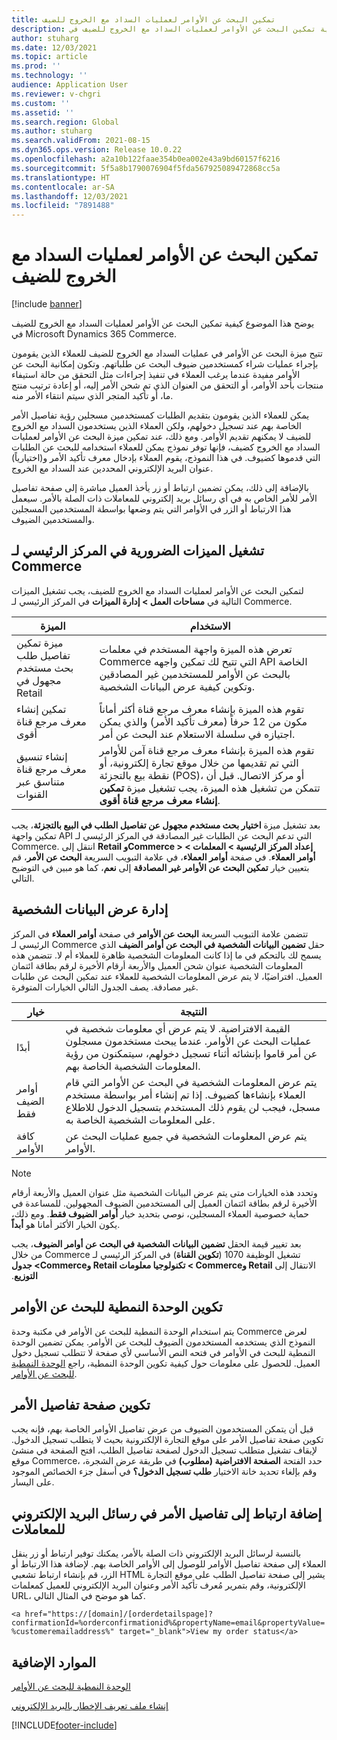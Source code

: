 ```yaml
---
title: تمكين البحث عن الأوامر لعمليات السداد مع الخروج للضيف
description: يوضح هذا الموضوع كيفية تمكين البحث عن الأوامر لعمليات السداد مع الخروج للضيف‬ في Microsoft Dynamics 365 Commerce.
author: stuharg
ms.date: 12/03/2021
ms.topic: article
ms.prod: ''
ms.technology: ''
audience: Application User
ms.reviewer: v-chgri
ms.custom: ''
ms.assetid: ''
ms.search.region: Global
ms.author: stuharg
ms.search.validFrom: 2021-08-15
ms.dyn365.ops.version: Release 10.0.22
ms.openlocfilehash: a2a10b122faae354b0ea002e43a9bd60157f6216
ms.sourcegitcommit: 5f5a8b1790076904f5fda567925089472868cc5a
ms.translationtype: HT
ms.contentlocale: ar-SA
ms.lasthandoff: 12/03/2021
ms.locfileid: "7891488"
---
```

# <a name="enable-order-lookup-for-guest-checkouts"></a>تمكين البحث عن الأوامر لعمليات السداد مع الخروج للضيف

[!include [banner](includes/banner.md)]

يوضح هذا الموضوع كيفية تمكين البحث عن الأوامر لعمليات السداد مع الخروج للضيف‬ في Microsoft Dynamics 365 Commerce.

تتيح ميزة البحث عن الأوامر في عمليات السداد مع الخروج للضيف‬ للعملاء الذين يقومون بإجراء عمليات شراء كمستخدمين ضيوف البحث عن طلباتهم. وتكون إمكانية البحث عن الأوامر مفيدة عندما يرغب العملاء في تنفيذ إجراءات مثل التحقق من حالة استيفاء منتجات بأحد الأوامر، أو التحقق من العنوان الذي تم شحن الأمر إليه، أو إعادة ترتيب منتج ما، أو تأكيد المتجر الذي سيتم انتقاء الأمر منه.

يمكن للعملاء الذين يقومون بتقديم الطلبات كمستخدمين مسجلين رؤية تفاصيل الأمر الخاصة بهم عند تسجيل دخولهم، ولكن العملاء الذين يستخدمون السداد مع الخروج للضيف‬ لا يمكنهم تقديم الأوامر. ومع ذلك، عند تمكين ميزة البحث عن الأوامر لعمليات السداد مع الخروج كضيف، فإنها توفر نموذج يمكن للعملاء استخدامه للبحث عن الطلبات التي قدموها كضيوف. في هذا النموذج، يقوم العملاء بإدخال معرف تأكيد الأمر و(اختيارياً) عنوان البريد الإلكتروني المحددين عند السداد مع الخروج.

بالإضافة إلى ذلك، يمكن تضمين ارتباط أو زر يأخذ العميل مباشرة إلى صفحة تفاصيل الأمر للأمر الخاص به في أي رسائل بريد إلكتروني للمعاملات ذات الصلة بالأمر. سيعمل هذا الارتباط أو الزر في الأوامر التي يتم وضعها بواسطة المستخدمين المسجلين والمستخدمين الضيوف.

## <a name="turn-on-necessary-features-in-commerce-headquarters"></a>تشغيل الميزات الضرورية في المركز الرئيسي لـ Commerce

لتمكين البحث عن الأوامر لعمليات السداد مع الخروج للضيف، يجب تشغيل الميزات التالية في **مساحات العمل \> إدارة الميزات** في المركز الرئيسي لـ Commerce.

| الميزة | الاستخدام |
|---------|---------|
| ميزة تمكين تفاصيل طلب بحث مستخدم مجهول في Retail | تعرض هذه الميزة واجهة المستخدم في معلمات Commerce التي تتيح لك تمكين واجهه API الخاصة بالبحث عن الأوامر للمستخدمين غير المصادقين وتكوين كيفية عرض البيانات الشخصية. |
| تمكين إنشاء معرف مرجع قناة أقوى | تقوم هذه الميزة بإنشاء معرف مرجع قناة أكثر أماناً مكون من 12 حرفاً (معرف تأكيد الأمر) والذي يمكن اجتيازه في سلسلة الاستعلام عند البحث عن أمر. |
| إنشاء تنسيق معرف مرجع قناة متناسق عبر القنوات | تقوم هذه الميزة بإنشاء معرف مرجع قناة آمن للأوامر التي تم تقديمها من خلال موقع تجارة إلكترونية، أو نقطة بيع بالتجزئة (POS)، أو مركز الاتصال. قبل أن تتمكن من تشغيل هذه الميزة، يجب تشغيل ميزة **تمكين إنشاء معرف مرجع قناة أقوى**. |

بعد تشغيل ميزة **اختيار بحث مستخدم مجهول عن تفاصيل الطلب في البيع بالتجزئة**، يجب تمكين واجهة API التي تدعم البحث عن الطلبات غير المصادقة في المركز الرئيسي لـ Commerce. انتقل إلى **Retail وCommerce \> إعداد المركز الرئيسية \> المعلمات \> أوامر العملاء**. في صفحة **أوامر العملاء**، في علامة التبويب السريعة **البحث عن الأمر**، قم بتعيين خيار **تمكين البحث عن الأوامر غير المصادقة** إلى **نعم**، كما هو مبين في التوضيح التالي.

## <a name="manage-the-display-of-personal-data"></a>إدارة عرض البيانات الشخصية

تتضمن علامة التبويب السريعة **البحث عن الأوامر** في صفحة **أوامر العملاء** في المركز الرئيسي لـ Commerce حقل **تضمين البيانات الشخصية في البحث عن أوامر الضيف** الذي يسمح لك بالتحكم في ما إذا كانت المعلومات الشخصية ظاهرة للعملاء أم لا. تتضمن هذه المعلومات الشخصية عنوان شحن العميل والأربعة أرقام الأخيرة لرقم بطاقة ائتمان العميل. افتراضيًا، لا يتم عرض المعلومات الشخصية للعملاء عند تمكين البحث عن طلبات غير مصادقة. يصف الجدول التالي الخيارات المتوفرة.

| خيار | النتيجة |
|--------|--------|
| أبدًا | القيمة الافتراضية. لا يتم عرض أي معلومات شخصية في عمليات البحث عن الأوامر. عندما يبحث مستخدمون مسجلون عن أمر قاموا بإنشائه أثناء تسجيل دخولهم، سيتمكنون من رؤية المعلومات الشخصية الخاصة بهم. |
| أوامر الضيف فقط | يتم عرض المعلومات الشخصية في البحث عن الأوامر التي قام العملاء بإنشاءها كضيوف. إذا تم إنشاء أمر بواسطة مستخدم مسجل، فيجب لن يقوم ذلك المستخدم بتسجيل الدخول للاطلاع على المعلومات الشخصية الخاصة به. |
| كافة الأوامر | يتم عرض المعلومات الشخصية في جميع عمليات البحث عن الأوامر. |

> [!NOTE]
> وتحدد هذه الخيارات متى يتم عرض البيانات الشخصية مثل عنوان العميل والأربعة أرقام الأخيرة لرقم بطاقة ائتمان العميل إلى المستخدمين الضيوف المجهولين. للمساعدة في حماية خصوصية العملاء المسجلين، نوصي بتحديد خيار **أوامر الضيوف فقط**. ومع ذلك، يكون الخيار الأكثر أمانا هو **أبداً**.

بعد تغيير قيمة الحقل **‬‏‫تضمين البيانات الشخصية في البحث عن أوامر الضيوف**، يجب تشغيل الوظيفة 1070 (**تكوين القناة**) في المركز الرئيسي لـ Commerce من خلال الانتقال إلى **Retail وCommerce \> تكنولوجيا معلومات Retail وCommerce\> جدول التوزيع**.

## <a name="configure-the-order-lookup-module"></a>تكوين الوحدة النمطية للبحث عن الأوامر

يتم استخدام الوحدة النمطية للبحث عن الأوامر في مكتبة وحدة Commerce لعرض النموذج الذي يستخدمه المستخدمون الضيوف للبحث عن الأوامر. يمكن تضمين الوحدة النمطية للبحث في الأوامر في فتحه النص الأساسي لأي صفحة لا تتطلب تسجيل دخول العميل. للحصول على معلومات حول كيفية تكوين الوحدة النمطية، راجع [الوحدة النمطية للبحث عن الأوامر](order-lookup-module.md).

## <a name="configure-the-order-details-page"></a>تكوين صفحة تفاصيل الأمر

قبل أن يتمكن المستخدمون الضيوف من عرض تفاصيل الأوامر الخاصة بهم، فإنه يجب تكوين صفحة تفاصيل الأمر على موقع التجارة الإلكترونية بحيث لا يتطلب تسجيل الدخول. لإيقاف تشغيل متطلب تسجيل الدخول لصفحة تفاصيل الطلب، افتح الصفحة في منشئ موقع Commerce، حدد الفتحة **الصفحة الافتراضية (مطلوب)** في طريقة عرض الشجرة، وقم بإلغاء تحديد خانة الاختيار **طلب تسجيل الدخول؟** في أسفل جزء الخصائص الموجود على اليسار.

## <a name="add-a-link-to-order-details-in-transactional-emails"></a>إضافة ارتباط إلى تفاصيل الأمر في رسائل البريد الإلكتروني للمعاملات

بالنسبة لرسائل البريد الإلكتروني ذات الصلة بالأمر، يمكنك توفير ارتباط أو زر ينقل العملاء إلى صفحة تفاصيل الأوامر للوصول إلى الأوامر الخاصة بهم. لإضافة هذا الارتباط أو الزر، قم بإنشاء ارتباط تشعبي HTML يشير إلى صفحة تفاصيل الطلب على موقع التجارة الإلكترونية، وقم بتمرير مُعرف تأكيد الأمر وعنوان البريد الإلكتروني للعميل كمعلمات URL، كما هو موضح في المثال التالي.

`<a href="https://[domain]/[orderdetailspage]?confirmationId=%orderconfirmationid%&propertyName=email&propertyValue=%customeremailaddress%" target="_blank">View my order status</a>`

## <a name="additional-resources"></a>الموارد الإضافية

[الوحدة النمطية للبحث عن الأوامر](order-lookup-module.md)

[إنشاء ملف تعريف الإخطار بالبريد الإلكتروني](email-notification-profiles.md)

[!INCLUDE[footer-include](../includes/footer-banner.md)]
